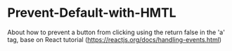 # Prevent-Default-with-HMTL
About how to prevent a button from clicking using the return false in the 'a' tag, base on React tutorial (https://reactjs.org/docs/handling-events.html)
